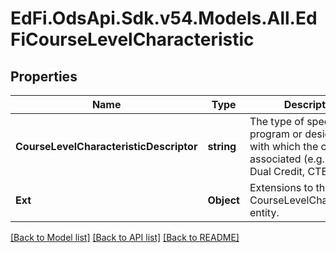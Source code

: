 # EdFi.OdsApi.Sdk.v54.Models.All.EdFiCourseLevelCharacteristic

## Properties

Name | Type | Description | Notes
------------ | ------------- | ------------- | -------------
**CourseLevelCharacteristicDescriptor** | **string** | The type of specific program or designation with which the course is associated (e.g., AP, IB, Dual Credit, CTE). | 
**Ext** | **Object** | Extensions to the CourseLevelCharacteristic entity. | [optional] 

[[Back to Model list]](../../README.md#documentation-for-models) [[Back to API list]](../../README.md#documentation-for-api-endpoints) [[Back to README]](../../README.md)


